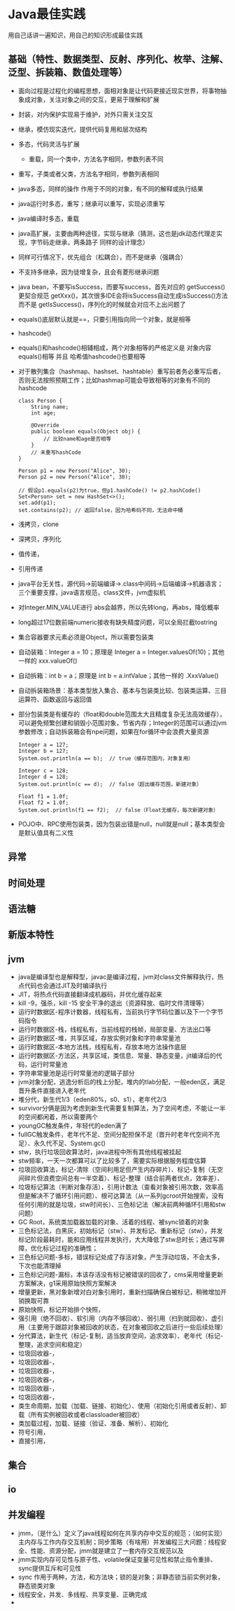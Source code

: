 # Java最佳实践

用自己话讲一遍知识，用自己的知识形成最佳实践

## 基础（特性、数据类型、反射、序列化、枚举、注解、泛型、拆装箱、数值处理等）

- 面向过程是过程化的编程思想，面相对象是让代码更接近现实世界，将事物抽象成对象，关注对象之间的交互，更易于理解和扩展

- 封装，对内保护实现易于维护，对外只需关注交互

- 继承，模仿现实迭代，提供代码复用和层次结构

- 多态，代码灵活与扩展

  - 重载，同一个类中，方法名字相同，参数列表不同

- 重写，子类或者父类，方法名字相同，参数列表相同

- java多态，同样的操作 作用于不同的对象，有不同的解释或执行结果

- java运行时多态，重写；继承可以重写，实现必须重写

- java编译时多态，重载

- java高扩展，主要由两种途径，实现与继承（猜测，这也是jdk动态代理走实现，字节码走继承，两条路子 同样的设计理念）

- 同样可行情况下，优先组合（松耦合），而不是继承（强耦合）

- 不支持多继承，因为徒增复杂，且会有菱形继承问题

- java bean，不要写isSuccess，而要写success，首先对应的 getSuccess()更契合规范 getXxx()，其次很多IDE会将isSuccess自动生成isSuccess()方法而不是 getIsSuccess()，序列化的时候就会对应不上出问题了

- equals()底层默认就是==，只要引用指向同一个对象，就是相等

- hashcode()

- equals()和hashcode()相辅相成，两个对象相等的严格定义是 对象内容equals()相等 并且 哈希值hashcode()也要相等

- 对于散列集合（hashmap、hashset、hashtable）重写前者务必重写后者，否则无法按照预期工作；比如hashmap可能会导致相等的对象有不同的hashcode

  ```
  class Person {
      String name;
      int age;
  
      @Override
      public boolean equals(Object obj) {
          // 比较name和age是否相等
      }
      // 未重写hashCode
  }
  
  Person p1 = new Person("Alice", 30);
  Person p2 = new Person("Alice", 30);
  
  // 假设p1.equals(p2)为true，但p1.hashCode() != p2.hashCode()
  Set<Person> set = new HashSet<>();
  set.add(p1);
  set.contains(p2); // 返回false，因为哈希码不同，无法命中桶
  ```
  
- 浅拷贝，clone

- 深拷贝，序列化

- 值传递，

- 引用传递

- java平台无关性，源代码->前端编译->.class中间码->后端编译->机器语言；三个重要支撑，java语言规范，class文件，jvm虚拟机

- 对Integer.MIN_VALUE进行 abs会越界，所以先转long，再abs，降低概率

- long超过17位数前端numeric接收有缺失精度问题，可以全局拦截tostring

- 集合容器要求元素必须是Object，所以需要包装类

- 自动装箱：Integer a = 10；原理是 Integer a = Integer.valuesOf(10)；其他一样的 xxx.valueOf()

- 自动拆箱：int b = a；原理是 int b = a.intValue；其他一样的 .XxxValue()

- 自动拆装箱场景：基本类型放入集合、基本与包装类比较、包装类运算、三目运算符、函数返回与返回值

- 部分包装类是有缓存的（float和double范围太大且精度复杂无法高效缓存），可以避免频繁创建和销毁小范围对象，节省内存；Integer的范围可以通过jvm参数修改；自动拆装箱会有npe问题，如果在for循环中会浪费大量资源

  ```
  Integer a = 127;
  Integer b = 127;
  System.out.println(a == b);  // true（缓存范围内，对象复用）
  
  Integer c = 128;
  Integer d = 128;
  System.out.println(c == d);  // false（超出缓存范围，新建对象）
  
  Float f1 = 1.0f;
  Float f2 = 1.0f;
  System.out.println(f1 == f2);  // false（Float无缓存，每次新建对象）
  ```

  

- POJO中、RPC使用包装类，因为包装出错是null，null就是null；基本类型会是默认值具有二义性

## 异常

## 时间处理

## 语法糖

## 新版本特性

## jvm
 - java是编译型也是解释型，javac是编译过程，jvm对class文件解释执行，热点代码也会通过JIT及时编译执行
 - JIT，将热点代码直接翻译成机器码，并优化缓存起来
 - kill -9，强杀，kill -15 安全干净的退出（资源释放、临时文件清理等）
 - 运行时数据区-程序计数器，线程私有，当前执行字节码位置以及下一个字节码指令
 - 运行时数据区-栈，线程私有，当前线程的栈帧，局部变量、方法出口等
 - 运行时数据区-堆，共享区域，存放实例对象和字符串常量池
 - 运行时数据区-本地方法栈，线程私有，存放本地方法操作底层
 - 运行时数据区-方法区，共享区域，类信息、常量、静态变量，jit编译后的代码，运行时常量池
 - 字符串常量池是运行时常量池的逻辑子部分
 - jvm对象分配，逃逸分析后的栈上分配，堆内的tlab分配，一般eden区，满足晋升条件直接进入老年代
 - 堆分代，新生代1/3（eden80%，s0、s1），老年代2/3
 - survivor分俩是因为考虑到新生代需要复制算法，为了空间考虑，不能让一半的空间都闲着，所以需要两个
 - youngGC触发条件，年轻代的eden满了
 - fullGC触发条件，老年代不足、空间分配担保不足（晋升时老年代空间不充足）、永久代不足、System.gc()
 - stw，执行垃圾回收算法时，java进程中所有其他线程被挂起
 - stw频率，一天一次都算可以了比较多了，需要实际根据服务程度估算
 - 垃圾回收算法，标记-清除（空间利用足但产生内存碎片）、标记-复制（无空间碎片但浪费空间总有一半空着）、标记-整理（结合前两者优点，效率差）、
 - 垃圾标记算法（判断对象存活），引用计数法（查看对象被引用次数，效率高但是解决不了循环引用问题）、根可达算法（从一系列gcroot开始搜索，没有任何引用的就是垃圾，stw时间长）、三色标记法（解决前两种循环引用和stw问题）
 - GC Root，系统类加载器加载的对象、活着的线程、被sync锁着的对象
 - 三色标记法，白黑灰，初始标记（stw）、并发标记、重新标记（stw），并发标记阶段最耗时，能和应用线程并发执行，大大降低了stw总时长；通过写屏障，优化标记过程的准确性；
 - 三色标记问题-多标，错误标记处成了存活对象，产生浮动垃圾，不会太多，下次也能清理掉
 - 三色标记问题-漏标，本该存活没有标记被错误的回收了，cms采用增量更新方案解决，g1采用原始快照方案解决
 - 增量更新，黑对象新增对白对象引用时，重新扫描确保白被标记，稍微增加开销换取可靠
 - 原始快照，标记开始排个快照，
 - 强引用（绝不回收）、软引用（内存不够回收）、弱引用（扫到就回收）、虚引用（主要用于跟踪对象被回收的状态，在对象被回收之后进行一些后续处理）
 - 分代算法，新生代（标记-复制，适当放弃空间，追求效率）、老年代（标记-整理，追求空间和稳定）
 - 垃圾回收器-，
 - 垃圾回收器-，
 - 垃圾回收器-，
 - 垃圾回收器-，
 - 垃圾回收器-，
 - 垃圾回收器-，
 - 类生命周期，加载（加载、链接、初始化）、使用（初始化引用或者反射）、卸载（所有实例被回收或者classloader被回收）
 - 类加载过程，加载、链接（验证、准备、解析）、初始化
 - 符号引用，
 - 直接引用，
## 集合

## io

## 并发编程

- jmm，（是什么）定义了java线程如何在共享内存中交互的规范；（如何实现）主内存与工作内存交互机制；同步策略（有啥用）并发编程三大问题：线程安全、性能、资源分配，jmm就是建立了一套内存交互规范以及
- jmm实现内存可见性与原子性、volatile保证变量可见性和禁止指令重排、sync提供互斥和可见性
- sync 作用于两种，方法，和方法块；锁的是对象；非静态锁当前实例对象，静态锁类对象
- 线程安全，并发、多线程、共享变量、正确完成
- 
